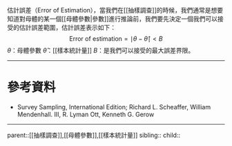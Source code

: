 估計誤差（Error of Estimation），當我們在[[抽樣調查]]的時候，我們通常是想要知道對母體的某一個[[母體參數|參數]]進行推論前，我們要先決定一個我們可以接受的估計誤差範圍，估計誤差表示如下：
$$
\text{Error of estimation}=\mid\theta-\hat{\theta}\mid<B
$$
$\theta$：母體參數
$\hat{\theta}$：[[樣本統計量]]
$B$：是我們可以接受的最大誤差界限。
- - -
# 參考資料
- Survey Sampling, International Edition; Richard L. Scheaffer, William Mendenhall. III, R. Lyman Ott, Kenneth G. Gerow
- - -
parent::[[抽樣調查]],[[母體參數]],[[樣本統計量]]
sibling::
child::